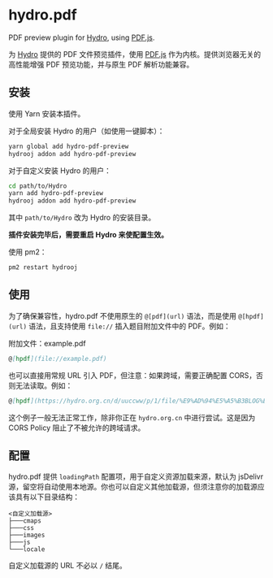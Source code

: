 # hydro.pdf

PDF preview plugin for [Hydro](https://github.com/hydro-dev/Hydro), using [PDF.js](https://mozilla.github.io/pdf.js/).

为 [Hydro](https://github.com/hydro-dev/Hydro) 提供的 PDF 文件预览插件，使用 [PDF.js](https://mozilla.github.io/pdf.js/) 作为内核。提供浏览器无关的高性能增强 PDF 预览功能，并与原生 PDF 解析功能兼容。

## 安装

使用 Yarn 安装本插件。

对于全局安装 Hydro 的用户（如使用一键脚本）：

```bash
yarn global add hydro-pdf-preview
hydrooj addon add hydro-pdf-preview
```

对于自定义安装 Hydro 的用户：

```bash
cd path/to/Hydro
yarn add hydro-pdf-preview
hydrooj addon add hydro-pdf-preview
```

其中 `path/to/Hydro` 改为 Hydro 的安装目录。

**插件安装完毕后，需要重启 Hydro 来使配置生效。**

使用 pm2：

```bash
pm2 restart hydrooj
```

## 使用

为了确保兼容性，hydro.pdf 不使用原生的 `@[pdf](url)` 语法，而是使用 `@[hpdf](url)` 语法，且支持使用 `file://` 插入题目附加文件中的 PDF。例如：

附加文件：example.pdf

```markdown
@[hpdf](file://example.pdf)
```

也可以直接用常规 URL 引入 PDF，但注意：如果跨域，需要正确配置 CORS，否则无法读取。例如：

```markdown
@[hpdf](https://hydro.org.cn/d/uuccww/p/1/file/%E9%AD%94%E5%A5%B3BLOG%E5%88%9D%E4%B8%AD%E7%B4%9A%E6%97%A5%E9%BA%BB%E8%AC%9B%E5%BA%A7.pdf?noDisposition=on)
```

这个例子一般无法正常工作，除非你正在 `hydro.org.cn` 中进行尝试。这是因为 CORS Policy 阻止了不被允许的跨域请求。

## 配置

hydro.pdf 提供 `loadingPath` 配置项，用于自定义资源加载来源，默认为 jsDelivr 源，留空将自动使用本地源。你也可以自定义其他加载源，但须注意你的加载源应该具有以下目录结构：

```plain
<自定义加载源>
├───cmaps
├───css
├───images
├───js
└───locale
```

自定义加载源的 URL 不必以 `/` 结尾。
